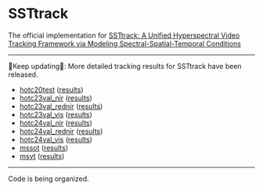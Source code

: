 # SSTtrack
The official implementation for [SSTtrack: A Unified Hyperspectral Video Tracking Framework via Modeling Spectral-Spatial-Temporal Conditions](https://www.sciencedirect.com/science/article/pii/S1566253524004366)

--------------------------------------------------------------------------------------
:running:Keep updating:running:: More detailed tracking results for SSTtrack have been released.
- [hotc20test](https://www.hsitracking.com/) ([results](https://github.com/YZCU/SSTtrack-results))
- [hotc23val_nir](https://www.hsitracking.com/) ([results](https://github.com/YZCU/SSTtrack-results))
- [hotc23val_rednir](https://www.hsitracking.com/) ([results](https://github.com/YZCU/SSTtrack-results))
- [hotc23val_vis](https://www.hsitracking.com/) ([results](https://github.com/YZCU/SSTtrack-results))
- [hotc24val_nir](https://www.hsitracking.com/) ([results](https://github.com/YZCU/SSTtrack-results))
- [hotc24val_rednir](https://www.hsitracking.com/) ([results](https://github.com/YZCU/SSTtrack-results))
- [hotc24val_vis](https://www.hsitracking.com/) ([results](https://github.com/YZCU/SSTtrack-results))
- [mssot](https://www.sciencedirect.com/science/article/pii/S0924271623002551) ([results](https://github.com/YZCU/SSTtrack-results))
- [msvt](https://www.sciencedirect.com/science/article/pii/S0924271621002860) ([results](https://github.com/YZCU/SSTtrack-results))
--------------------------------------------------------------------------------------

Code is being organized.
